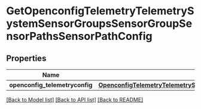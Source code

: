 # GetOpenconfigTelemetryTelemetrySystemSensorGroupsSensorGroupSensorPathsSensorPathConfig

## Properties
Name | Type | Description | Notes
------------ | ------------- | ------------- | -------------
**openconfig_telemetryconfig** | [**OpenconfigTelemetryTelemetrySystemOpenconfigtelemetrytelemetrysystemSensorgroupsSensorpathsConfig**](OpenconfigTelemetryTelemetrySystemOpenconfigtelemetrytelemetrysystemSensorgroupsSensorpathsConfig.md) |  | [optional] 

[[Back to Model list]](../README.md#documentation-for-models) [[Back to API list]](../README.md#documentation-for-api-endpoints) [[Back to README]](../README.md)


